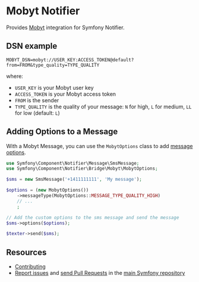 Mobyt Notifier
===============

Provides [Mobyt](https://www.mobyt.it/en/) integration for Symfony Notifier.

DSN example
-----------

```
MOBYT_DSN=mobyt://USER_KEY:ACCESS_TOKEN@default?from=FROM&type_quality=TYPE_QUALITY
```

where:
 - `USER_KEY` is your Mobyt user key
 - `ACCESS_TOKEN` is your Mobyt access token
 - `FROM` is the sender
 - `TYPE_QUALITY` is the quality of your message: `N` for high, `L` for medium, `LL` for low (default: `L`)

Adding Options to a Message
---------------------------

With a Mobyt Message, you can use the `MobytOptions` class to add
[message options](https://gatewayapi.com/docs/apis/rest/).

```php
use Symfony\Component\Notifier\Message\SmsMessage;
use Symfony\Component\Notifier\Bridge\Mobyt\MobytOptions;

$sms = new SmsMessage('+1411111111', 'My message');

$options = (new MobytOptions())
    ->messageType(MobytOptions::MESSAGE_TYPE_QUALITY_HIGH)
    // ...
    ;

// Add the custom options to the sms message and send the message
$sms->options($options);

$texter->send($sms);
```

Resources
---------

 * [Contributing](https://symfony.com/doc/current/contributing/index.html)
 * [Report issues](https://github.com/symfony/symfony/issues) and
   [send Pull Requests](https://github.com/symfony/symfony/pulls)
   in the [main Symfony repository](https://github.com/symfony/symfony)
